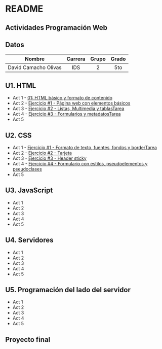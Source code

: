 ﻿# README

## Actividades Programación Web

## Datos
| Nombre              | Carrera | Grupo | Grado |
| --------------------|:-------:|:-----:|:-----:|
| David Camacho Olivas|   IDS   |   2   |  5to  |

## U1. HTML
* Act 1 - [01: HTML básico y formato de contenido](/HTML/index.html)
* Act 2 - [Ejercicio #1 - Página web con elementos básicos](/Ejercicio1/index.html)
* Act 3 - [Ejercicio #2 - Listas, Multimedia y tablasTarea](/Ejercicio1/index.html)
* Act 4 - [Ejercicio #3 - Formularios y metadatosTarea](/Ejercicio3/index.html/)
* Act 5
## U2. CSS
* Act 1 - [Ejercicio #1 - Formato de texto, fuentes, fondos y borderTarea](CSS/Ejercicio1-CSS/html/index.html)
* Act 2 - [Ejercicio #2 - Tarjeta](CSS/Ejercicio2-CSS/index.html)
* Act 3 - [Ejercicio #3 - Header sticky](CSS/Ejercicio3-CSS/html/index.html)
* Act 4 - [Ejercicio #4 - Formulario con estilos, pseudoelementos y pseudoclases](CSS/Ejercicio3-CSS/html/contact-us.html)
* Act 5
## U3. JavaScript
* Act 1
* Act 2
* Act 3
* Act 4
* Act 5
## U4. Servidores
* Act 1
* Act 2
* Act 3
* Act 4
* Act 5
## U5. Programación del lado del servidor
* Act 1
* Act 2
* Act 3
* Act 4
* Act 5

## Proyecto final
